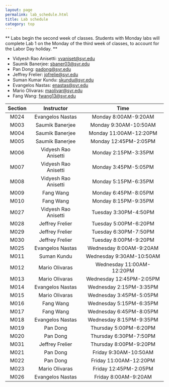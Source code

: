 ```yaml
---
layout: page
permalink: lab_schedule.html
title: Lab schedule
category: top
---
```


** Labs begin the second week of classes. Students with Monday labs will complete Lab 1 on the Monday of the third week of classes, to account for the Labor Day holiday. **

* Vidyesh Rao Anisetti: <vvaniset@syr.edu>
* Saumik Banerjee: <sbaner03@syr.edu> 
* Pan Dong: <padong@syr.edu>
* Jeffrey Frelier: <jpfrelie@syr.edu>
* Suman Kumar Kundu: <skundu@syr.edu> 
* Evangelos Nastas: <enastas@syr.edu>
* Mario Olivaras: <maolivar@syr.edu>
* Fang Wang: <fwang13@syr.edu>

| **Section**    | **Instructor** | **Time** |
|:----------:|:-------------:|:----:|
|M024|Evangelos Nastas		 |Monday 8:00AM-9:20AM |
|M003|Saumik Banerjee		 |Monday 9:30AM-10:50AM |
|M004|Saumik Banerjee		 |Monday 11:00AM-12:20PM |
|M005|Saumik Banerjee		 |Monday 12:45PM-2:05PM |
|M006|Vidyesh Rao Anisetti       |Monday 2:15PM-3:35PM |
|M007|Vidyesh Rao Anisetti	 |Monday 3:45PM-5:05PM |
|M008|Vidyesh Rao Anisetti	 |Monday 5:15PM-6:35PM |
|M009|Fang Wang		 |Monday 6:45PM-8:05PM |
|M010|Fang Wang		 |Monday 8:15PM-9:35PM |
|M027|Vidyesh Rao Anisetti	 |Tuesday 3:30PM-4:50PM |
|M028|Jeffrey Frelier   		 |Tuesday 5:00PM-6:20PM |
|M029|Jeffrey Frelier   		 |Tuesday 6:30PM-7:50PM |
|M030|Jeffrey Frelier   		 |Tuesday 8:00PM-9:20PM |
|M025|Evangelos Nastas         	 |Wednesday 8:00AM-9:20AM |
|M011|Suman Kundu		 |Wednesday 9:30AM-10:50AM |
|M012|Mario Olivaras  	 	 |Wednesday 11:00AM-12:20PM |
|M013|Mario Olivaras             |Wednesday 12:45PM-2:05PM |
|M014|Evangelos Nastas		 |Wednesday 2:15PM-3:35PM |
|M015|Mario Olivaras		 |Wednesday 3:45PM-5:05PM |
|M016|Fang Wang		 |Wednesday 5:15PM-6:35PM |
|M017|Fang Wang 		 |Wednesday 6:45PM-8:05PM |
|M018|Evangelos Nastas	   	 |Wednesday 8:15PM-9:35PM |
|M019|Pan Dong			 |Thursday 5:00PM-6:20PM |
|M020|Pan Dong     		 |Thursday 6:30PM-7:50PM |
|M031|Jeffrey Frelier                 |Thursday 8:00PM-9:20PM |
|M021|Pan Dong                	 |Friday 9:30AM-10:50AM |
|M022|Pan Dong  		 |Friday 11:00AM-12:20PM |
|M023|Mario Olivaras 		 |Friday 12:45PM-2:05PM |
|M026|Evangelos Nastas        	 |Friday 8:00AM-9:20AM |

